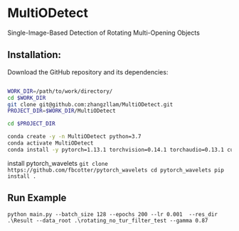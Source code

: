 # MultiODetect
Single-Image-Based Detection of Rotating Multi-Opening Objects


## Installation:

Download the GitHub repository and its dependencies:

```bash

WORK_DIR=/path/to/work/directory/
cd $WORK_DIR
git clone git@github.com:zhangzllam/MultiODetect.git
PROJECT_DIR=$WORK_DIR/MultiODetect

cd $PROJECT_DIR

conda create -y -n MultiODetect python=3.7
conda activate MultiODetect
conda install -y pytorch=1.13.1 torchvision=0.14.1 torchaudio=0.13.1 cudatoolkit=11.6 -c pytorch
```
install pytorch_wavelets 
`git clone https://github.com/fbcotter/pytorch_wavelets cd pytorch_wavelets pip install .`

## Run Example
 
 ```
python main.py --batch_size 128 --epochs 200 --lr 0.001  --res_dir .\Result --data_root .\rotating_no_tur_filter_test --gamma 0.87
 ```

 

